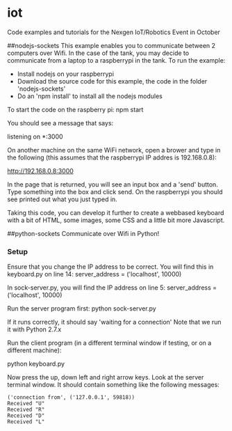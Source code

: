 # iot
Code examples and tutorials for the Nexgen IoT/Robotics Event in October

##nodejs-sockets
This example enables you to communicate between 2 computers over Wifi. In the case of the tank,
you may decide to communicate from a laptop to a raspberrypi in the tank. To run the example:

- Install nodejs on your raspberrypi
- Download the source code for this example, the code in the folder 'nodejs-sockets'
- Do an 'npm install' to install all the nodejs modules

To start the code on the raspberry pi:
npm start

You should see a message that says:

listening on *:3000

On another machine on the same WiFi network, open a brower and type in the following (this assumes
that the raspberrypi IP addres is 192.168.0.8):

http://192.168.0.8:3000

In the page that is returned, you will see an input box and a 'send' button. Type something into the box
and click send. On the raspberrypi you should see printed out what you just typed in. 

Taking this code, you can develop it further to create a webbased keyboard with a bit of HTML, some images,
some CSS and a little bit more Javascript.

##python-sockets
Communicate over Wifi in Python!

### Setup
Ensure that you change the IP address to be correct. You will find this in keyboard.py on line 14:
    server_address = ('localhost', 10000)

In sock-server.py, you will find the IP address on line 5:
    server_address = ('localhost', 10000)

Run the server program first:
    python sock-server.py

If it runs correctly, it should say 'waiting for a connection'
Note that we run it with Python 2.7.x

Run the client program (in a different terminal window if testing, or on a different machine):

python keyboard.py

Now press the up, down left and right arrow keys.
Look at the server terminal window. It should contain something like the following messages:

    ('connection from', ('127.0.0.1', 59818))
    Received "U"
    Received "R"
    Received "D"
    Received "L"